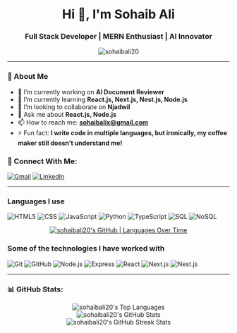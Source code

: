 <h1 align="center">Hi 👋, I'm Sohaib Ali</h1>
<h3 align="center">Full Stack Developer | MERN Enthusiast | AI Innovator</h3>

<p align="center">
  <img src="https://komarev.com/ghpvc/?username=sohaibali20&label=Profile%20views&color=0e75b6&style=flat" alt="sohaibali20" />
</p>

---

### 📝 About Me
- 🔭 I’m currently working on **AI Document Reviewer**
- 🌱 I’m currently learning **React.js, Next.js, Nest.js, Node.js**
- 👯 I’m looking to collaborate on **Njadwil**
- 💬 Ask me about **React.js, Node.js**
- 📫 How to reach me: **sohaibalix@gmail.com**
- ⚡ Fun fact: **I write code in multiple languages, but ironically, my coffee maker still doesn’t understand me!**



### 🔗 Connect With Me:
[![Gmail](https://img.shields.io/badge/-GMAIL-D14836?style=for-the-badge&logo=gmail&logoColor=white)](mailto:sohaibalix@gmail.com)
[![LinkedIn](https://img.shields.io/badge/-LINKEDIN-0077B5?style=for-the-badge&logo=linkedin&logoColor=white)](https://www.linkedin.com/in/sohaibali20)

---

### Languages I use

![HTML5](https://img.shields.io/badge/-HTML5-000000?style=for-the-badge&logo=html5)
![CSS](https://img.shields.io/badge/-CSS-000000?style=for-the-badge&logo=css3)
![JavaScript](https://img.shields.io/badge/-JavaScript-000000?style=for-the-badge&logo=javascript)
![Python](https://img.shields.io/badge/-Python-000000?style=for-the-badge&logo=python)
![TypeScript](https://img.shields.io/badge/-TypeScript-000000?style=for-the-badge&logo=typescript)
![SQL](https://img.shields.io/badge/-SQL-000000?style=for-the-badge&logo=postgresql)
![NoSQL](https://img.shields.io/badge/-NoSQL-000000?style=for-the-badge&logo=mongodb)

<div align="center">
  <a href="https://quira.sh?utm_source=widgets&utm_campaign=sohaibali20">
    <img src="https://stats.quira.sh/sohaibali20/languages-over-time?theme=dark" alt="sohaibali20's GitHub | Languages Over Time">
  </a>
</div>

### Some of the technologies I have worked with

![Git](https://img.shields.io/badge/-Git-222222?style=for-the-badge&logo=git&logoColor=F05032)
![GitHub](https://img.shields.io/badge/-GitHub-222222?style=for-the-badge&logo=github&logoColor=181717)
![Node.js](https://img.shields.io/badge/-Node.js-222222?style=for-the-badge&logo=node.js&logoColor=339933)
![Express](https://img.shields.io/badge/-Express-222222?style=for-the-badge&logo=express&logoColor=339933)
![React](https://img.shields.io/badge/-React-222222?style=for-the-badge&logo=React&logoColor=61DAFB)
![Next.js](https://img.shields.io/badge/-Next.js-222222?style=for-the-badge&logo=nextdotjs&logoColor=6DB33F)
![Nest.js](https://img.shields.io/badge/-NestJS-222222?style=for-the-badge&logo=nestjs&logoColor=6DB33F)


---

### 📊 GitHub Stats:
<div align="center">
  <img src="https://github-readme-stats.vercel.app/api/top-langs?username=sohaibali20&show_icons=true&locale=en&layout=compact" alt="sohaibali20's Top Languages" />
</div>

<div align="center">
  <img src="https://github-readme-stats.vercel.app/api?username=sohaibali20&show_icons=true&locale=en" alt="sohaibali20's GitHub Stats" />
</div>

<div align="center">
  <img src="https://github-readme-streak-stats.herokuapp.com/?user=sohaibali20" alt="sohaibali20's GitHub Streak Stats" />
</div>
